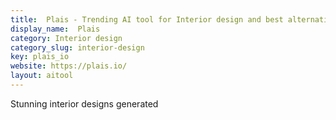 ```yaml
---
title:  Plais - Trending AI tool for Interior design and best alternatives
display_name:  Plais
category: Interior design
category_slug: interior-design
key: plais_io
website: https://plais.io/
layout: aitool
---
```


Stunning interior designs generated
